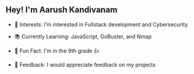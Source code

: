  ## Hey! I'm Aarush Kandivanam
* 👀 Interests: I’m interested in Fullstack development and Cybersecurity

* 📚 Currently Learning: JavaScript, GoBuster, and Nmap

* 👏 Fun Fact: I'm in the 9th grade 👍

* 🤝 Feedback: I would appreciate feedback on my projects
<!---
babaarush/babaarush is a ✨ special ✨ repository because its `README.md` (this file) appears on your GitHub profile.
You can click the Preview link to take a look at your changes.
--->
